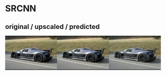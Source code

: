 # SRCNN 
## original / upscaled / predicted
![results](https://github.com/valdispy/SRCNN/blob/master/concatenated_image.jpg) 
